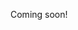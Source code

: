 Coming soon!

<!--

Insurance that reduces risk on driver and insurer with infintesimal billing.

i.e. only pay car-insurance when you're driving

-->
